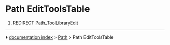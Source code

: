 # Path EditToolsTable
1.  REDIRECT [Path_ToolLibraryEdit](Path_ToolLibraryEdit.md)



---
⏵ [documentation index](../README.md) > [Path](Path_Workbench.md) > Path EditToolsTable
